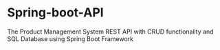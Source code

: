 # Spring-boot-API
The Product Management System REST API with CRUD functionality and  SQL Database using Spring Boot Framework
